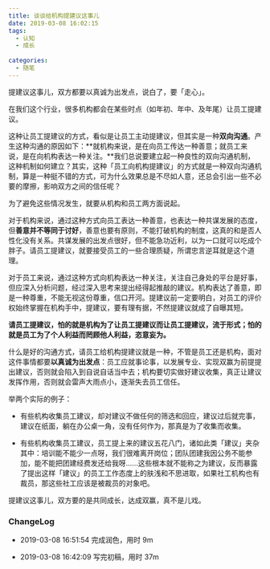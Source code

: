 ```yaml
---
title: 谈谈给机构提建议这事儿
date: 2019-03-08 16:02:15
tags:
  - 认知
  - 成长
  
categories:
  - 随笔
---
```

提建议这事儿，双方都要以真诚为出发点，说白了，要「走心」。

<!--more-->

在我们这个行业，很多机构都会在某些时点（如年初、年中、及年尾）让员工提建议。

这种让员工提建议的方式，看似是让员工主动提建议，但其实是一种**双向沟通**。产生这种沟通的原因如下：**就机构来说，是在向员工传达一种善意；就员工来说，是在向机构表达一种关注。**我们总说要建立起一种良性的双向沟通机制，这种机制如何建立？其实，这种「员工向机构提建议」的方式就是一种双向沟通机制，算是一种挺不错的方式，可为什么效果总是不尽如人意，还总会引出一些不必要的摩擦，影响双方之间的信任呢？

为了避免这些情况发生，就要从机构和员工两方面说起。

对于机构来说，通过这种方式向员工表达一种善意，也表达一种共谋发展的态度，但**善意并不等同于讨好**，善意也要有原则，不能打破机构的制度，这真的和是否人性化没有关系。共谋发展的出发点很好，但不能急功近利，以为一口就可以吃成个胖子。请员工提建议，就要接受员工的一些合理质疑，所谓忠言逆耳就是这个道理。

对于员工来说，通过这种方式向机构表达一种关注，关注自己身处的平台是好事，但应深入分析问题，经过深入思考来提出经得起推敲的建议。机构表达了善意，即是一种尊重，不能无视这份尊重，信口开河。提建议前一定要明白，对员工的评价权始终掌握在机构手中，提建议，要有理有据，不然提建议就成了自曝其短。

**请员工提建议，怕的就是机构为了让员工提建议而让员工提建议，流于形式；怕的就是员工为了个人利益而罔顾他人利益，恣意妄为。**

什么是好的沟通方式，请员工给机构提建议就是一种，不管是员工还是机构，面对这件事情都要**以真诚为出发点**：员工应就事论事，以发展专业、实现双赢为前提提出建议，否则就会陷入到自说自话当中去；机构要切实做好建议收集，真正让建议发挥作用，否则就会雷声大雨点小，逐渐失去员工信任。

举两个实际的例子：

- 有些机构收集员工建议，却对建议不做任何的筛选和回应，建议过后就完事，建议在纸面，躺在办公桌一角，没有任何作为，那真是为了收集而收集。

- 有些机构收集员工建议，员工提上来的建议五花八门，诸如此类「建议」夹杂其中：培训能不能少一点呀，我们很难离开岗位；团队团建我因公务不能参加，能不能把团建经费发还给我呀……这些根本就不能称之为建议，反而暴露了提出这样「建议」的员工工作态度上的肤浅和不思进取，如果社工机构也有裁员，那这些社工应该是被裁员的对象吧。


提建议这事儿，双方要的是共同成长，达成双赢，真不是儿戏。

### ChangeLog
- 2019-03-08 16:51:54 完成润色，用时 9m

- 2019-03-08 16:42:09 写完初稿，用时 37m

  
